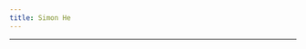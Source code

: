 ```yaml
---
title: Simon He
---
```


<ClientOnly>
  <Plum/>
</ClientOnly>

<vivid-typing spilt-tag="span" v-if="lan==='en'" :content="$t.title" />
<vivid-typing spilt-tag="span" v-else :content="$t.title" />

<p v-for="content in $t.contents" class="v-content"  v-html="content"></p>

***
<p v-for="content in $t.findMe" v-html="content"></p>
<script setup>
  import { $t, lan } from '../lang'
  import { onMounted } from 'vue'
  onMounted(() => {
    const title = document.querySelector('main>div:first-child>h1')
    title.innerHTML = title.textContent.replace(/\S/g, "<span class='title-split'>$&</span>")
    const s = document.querySelector('.title-split:nth-child(1)')
    anime({
        targets: '.signature',
        translateY: 0,
        rotateZ: 1440,
        duration:5000,
        delay: function(el, i) { 
          return i * 200;
        },
    })
    anime({
        targets: 'main>div:first-child>h1',
        translateY: 0,
        rotateZ: 360,
        delay: function(el, i) { 
          return i * 200;
        },
    })
     anime({
        targets: '.v-content',
        translateX: 0,
        duration: 1000,
        delay: function(el, i) { 
          el.style.transform = `translateX(${i%2===0?'-':''}100vw)`
          return i * 500;
        },
    })
  })
</script>
<style >
  .title-split:nth-child(1) {
    display:inline-block;
    animation: title-split 8s 20s ease-in-out infinite;
    animation-delay: 3s;
  }
  @keyframes title-split{
    0%{
      transform: translate3d(0,0,0) ;
    }
    20%{
      transform: translate3d(0,0,0) rotateY(720deg);
      animation-play-state: paused;
    }
    50%{
      transform: translate3d(0,0,0) rotateY(720deg);
      animation-play-state: paused;
    }
    80%{
      transform: translate3d(0,0,0) rotateY(0deg);
      animation-play-state: paused;
    }
    100%{
      transform: translate3d(0,0,0) rotateY(0deg);
    }
  }
</style>
